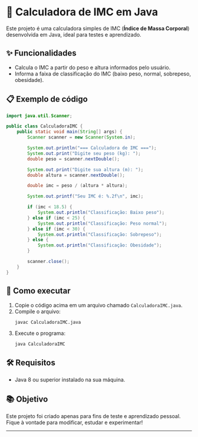 # 🧮 Calculadora de IMC em Java

Este projeto é uma calculadora simples de IMC (**Índice de Massa Corporal**) desenvolvida em Java, ideal para testes e aprendizado.

## ✨ Funcionalidades

- Calcula o IMC a partir do peso e altura informados pelo usuário.
- Informa a faixa de classificação do IMC (baixo peso, normal, sobrepeso, obesidade).

## 📋 Exemplo de código

```java
import java.util.Scanner;

public class CalculadoraIMC {
    public static void main(String[] args) {
        Scanner scanner = new Scanner(System.in);

        System.out.println("=== Calculadora de IMC ===");
        System.out.print("Digite seu peso (kg): ");
        double peso = scanner.nextDouble();

        System.out.print("Digite sua altura (m): ");
        double altura = scanner.nextDouble();

        double imc = peso / (altura * altura);

        System.out.printf("Seu IMC é: %.2f\n", imc);

        if (imc < 18.5) {
            System.out.println("Classificação: Baixo peso");
        } else if (imc < 25) {
            System.out.println("Classificação: Peso normal");
        } else if (imc < 30) {
            System.out.println("Classificação: Sobrepeso");
        } else {
            System.out.println("Classificação: Obesidade");
        }

        scanner.close();
    }
}
```

## 🚀 Como executar

1. Copie o código acima em um arquivo chamado `CalculadoraIMC.java`.
2. Compile o arquivo:
   ```
   javac CalculadoraIMC.java
   ```
3. Execute o programa:
   ```
   java CalculadoraIMC
   ```

## 🛠️ Requisitos

- Java 8 ou superior instalado na sua máquina.

## 📚 Objetivo

Este projeto foi criado apenas para fins de teste e aprendizado pessoal. Fique à vontade para modificar, estudar e experimentar!

---
